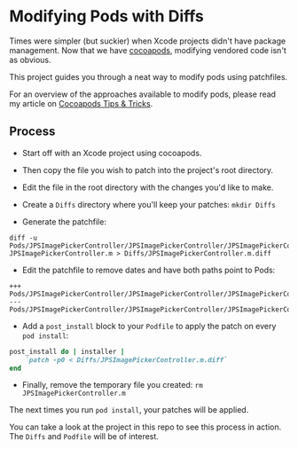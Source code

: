 # Modifying Pods with Diffs

Times were simpler (but suckier) when Xcode projects didn't have package management. Now that we have [cocoapods](http://cocoapods.org), modifying vendored code isn't as obvious.

This project guides you through a neat way to modify pods using patchfiles.

For an overview of the approaches available to modify pods, please read my article on [Cocoapods Tips & Tricks](http://jpsim.com/cocoapods-tips-tricks).

## Process

* Start off with an Xcode project using cocoapods.
* Then copy the file you wish to patch into the project's root directory.
* Edit the file in the root directory with the changes you'd like to make.
* Create a `Diffs` directory where you'll keep your patches: `mkdir Diffs`

* Generate the patchfile:

```shell
diff -u Pods/JPSImagePickerController/JPSImagePickerController/JPSImagePickerController.m JPSImagePickerController.m > Diffs/JPSImagePickerController.m.diff
```

* Edit the patchfile to remove dates and have both paths point to Pods:

```
+++ Pods/JPSImagePickerController/JPSImagePickerController/JPSImagePickerController.m
--- Pods/JPSImagePickerController/JPSImagePickerController/JPSImagePickerController.m
```

* Add a `post_install` block to your `Podfile` to apply the patch on every `pod install`:

```ruby
post_install do | installer |
	`patch -p0 < Diffs/JPSImagePickerController.m.diff`
end
```

* Finally, remove the temporary file you created: `rm JPSImagePickerController.m`

The next times you run `pod install`, your patches will be applied.

You can take a look at the project in this repo to see this process in action. The `Diffs` and `Podfile` will be of interest.
